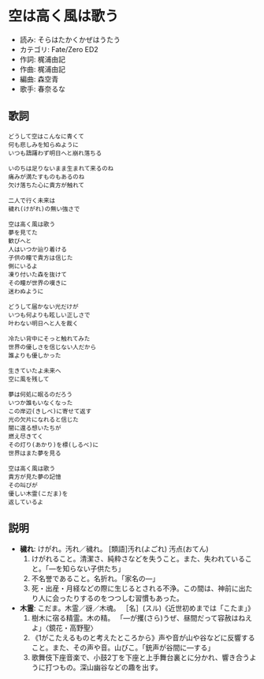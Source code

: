 空は高く風は歌う
=================

- 読み: そらはたかくかぜはうたう
- カテゴリ: Fate/Zero ED2
- 作詞: 梶浦由記
- 作曲: 梶浦由記
- 編曲: 森空青
- 歌手: 春奈るな


歌詞
-----

    どうして空はこんなに青くて
    何も悲しみを知らぬように
    いつも躊躇わず明日へと崩れ落ちる

    いのちは足りないまま生まれて来るのね
    痛みが満たすものもあるのね
    欠け落ちた心に貴方が触れて

    二人で行く未来は
    穢れ(けがれ)の無い強さで

    空は高く風は歌う
    夢を見てた
    歓びへと
    人はいつか辿り着ける
    子供の瞳で貴方は信じた
    側にいるよ
    凍り付いた森を抜けて
    その瞳が世界の嘆きに
    迷わぬように

    どうして届かない光だけが
    いつも何よりも眩しい正しさで
    叶わない明日へと人を裁く

    冷たい背中にそっと触れてみた
    世界の優しさを信じない人だから
    誰よりも優しかった

    生きていたよ未来へ
    空に風を残して

    夢は何処に眠るのだろう
    いつか誰もいなくなった
    この岸辺(きしべ)に寄せて返す
    光の欠片になれると信じた
    闇に還る想いたちが
    燃え尽きてく
    その灯り(あかり)を標(しるべ)に
    世界はまた夢を見る

    空は高く風は歌う
    貴方が見た夢の記憶
    その叫びが
    優しい木霊(こだま)を
    返しているよ


説明
-----

- **穢れ**: けがれ。汚れ／穢れ。 [類語]汚れ(よごれ) 汚点(おてん)
    1. けがれること。清潔さ、純粋さなどを失うこと。また、失われていること。「―を知らない子供たち」
    2. 不名誉であること。名折れ。「家名の―」
    3. 死・出産・月経などの際に生じるとされる不浄。この間は、神前に出たり人に会ったりするのをつつしむ習慣もあった。
- **木霊**: こだま。木霊／谺／木魂。 ［名］(スル)《近世初めまでは「こたま」》
    1. 樹木に宿る精霊。木の精。 「―が攫(さら)うぜ、昼間だって容赦はねえよ」〈鏡花・高野聖〉
    2. 《1がこたえるものと考えたところから》声や音が山や谷などに反響すること。また、その声や音。山びこ。「銃声が谷間に―する」
    3. 歌舞伎下座音楽で、小鼓2丁を下座と上手舞台裏とに分かれ、響き合うように打つもの。深山幽谷などの趣を出す。

